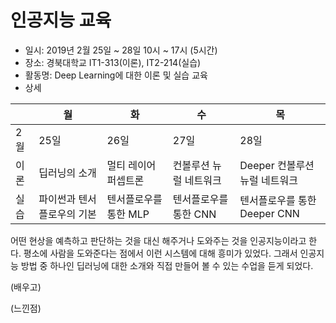 # 인공지능 교육

* 일시: 2019년 2월 25일 ~ 28일 10시 ~ 17시 (5시간)
* 장소: 경북대학교 IT1-313(이론), IT2-214(실습)
* 활동명: Deep Learning에 대한 이론 및 실습 교육
* 상세

||월|화|수|목|
|---|---|---|---|---|
|2월|25일|26일|27일|28일|
|이론|딥러닝의 소개|멀티 레이어 퍼셉트론|컨볼루션 뉴럴 네트워크|Deeper 컨볼루션 뉴럴 네트워크|
|실습|파이썬과 텐서플로우의 기본|텐서플로우를 통한 MLP|텐서플로우를 통한 CNN|텐서플로우를 통한 Deeper CNN|


어떤 현상을 예측하고 판단하는 것을 대신 해주거나 도와주는 것을 인공지능이라고 한다. 평소에 사람을 도와준다는 점에서 이런 시스템에 대해 흥미가 있었다. 그래서 인공지능 방법 중 하나인 딥러닝에 대한 소개와 직접 만들어 볼 수 있는 수업을 듣게 되었다.

(배우고)

(느낀점)

